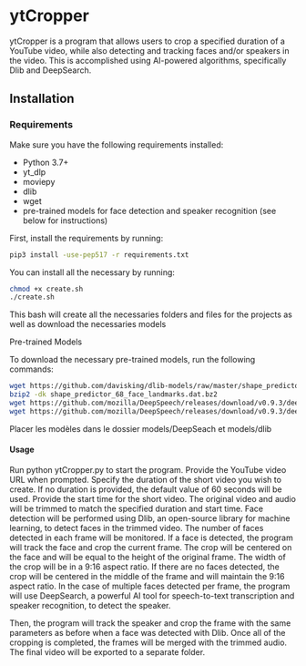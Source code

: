 # ytCropper

ytCropper is a program that allows users to crop a specified duration of a YouTube video, while also detecting and tracking faces and/or speakers in the video. This is accomplished using AI-powered algorithms, specifically Dlib and DeepSearch.

## Installation

### Requirements

Make sure you have the following requirements installed:

- Python 3.7+
- yt_dlp
- moviepy
- dlib
- wget
- pre-trained models for face detection and speaker recognition (see below for instructions)

First, install the requirements by running:

```bash
pip3 install -use-pep517 -r requirements.txt
```

You can install all the necessary by running:

```bash
chmod +x create.sh
./create.sh
```

This bash will create all the necessaries folders and files for the projects as well as download the necessaries models

Pre-trained Models

To download the necessary pre-trained models, run the following commands:

```bash
wget https://github.com/davisking/dlib-models/raw/master/shape_predictor_68_face_landmarks.dat.bz2
bzip2 -dk shape_predictor_68_face_landmarks.dat.bz2
wget https://github.com/mozilla/DeepSpeech/releases/download/v0.9.3/deepspeech-0.9.3-models.pbmm
wget https://github.com/mozilla/DeepSpeech/releases/download/v0.9.3/deepspeech-0.9.3-models.scorer
```

Placer les modèles dans le dossier models/DeepSeach et models/dlib


#### Usage
Run python ytCropper.py to start the program.
Provide the YouTube video URL when prompted.
Specify the duration of the short video you wish to create. If no duration is provided, the default value of 60 seconds will be used.
Provide the start time for the short video.
The original video and audio will be trimmed to match the specified duration and start time.
Face detection will be performed using Dlib, an open-source library for machine learning, to detect faces in the trimmed video. The number of faces detected in each frame will be monitored.
If a face is detected, the program will track the face and crop the current frame. The crop will be centered on the face and will be equal to the height of the original frame. The width of the crop will be in a 9:16 aspect ratio. If there are no faces detected, the crop will be centered in the middle of the frame and will maintain the 9:16 aspect ratio.
In the case of multiple faces detected per frame, the program will use DeepSearch, a powerful AI tool for speech-to-text transcription and speaker recognition, to detect the speaker. 

Then, the program will track the speaker and crop the frame with the same parameters as before when a face was detected with Dlib.
Once all of the cropping is completed, the frames will be merged with the trimmed audio.
The final video will be exported to a separate folder.
